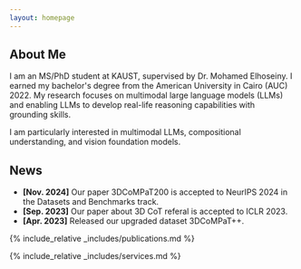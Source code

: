 ```yaml
---
layout: homepage
---
```


## About Me


I am an MS/PhD student at KAUST, supervised by Dr. Mohamed Elhoseiny. I earned my bachelor's degree from the American University in Cairo (AUC) 2022. My research focuses on multimodal large language models (LLMs) and enabling LLMs to develop real-life reasoning capabilities with grounding skills.

I am particularly interested in multimodal LLMs, compositional understanding, and vision foundation models.

## News

- **[Nov. 2024]** Our paper 3DCoMPaT200 is accepted to NeurIPS 2024 in the Datasets and Benchmarks track.
- **[Sep. 2023]** Our paper about 3D CoT referal is accepted to ICLR 2023.
- **[Apr. 2023]** Released our upgraded dataset 3DCoMPaT++.

{% include_relative _includes/publications.md %}

{% include_relative _includes/services.md %}
